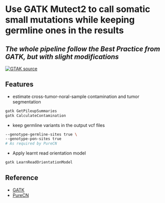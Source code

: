 # Use GATK Mutect2 to call somatic small mutations while keeping germline ones in the results
## _The whole pipeline follow the Best Practice from GATK, but with slight modifications_

[![GTAK source](https://drive.google.com/uc?id=1rDDE0v_F2YCeXfQnS00w0MY3cAGQvfho)](https://gatk.broadinstitute.org/hc/en-us/articles/360035894731-Somatic-short-variant-discovery-SNVs-Indels-)

## Features
- estimate cross-tumor-noral-sample contamination and tumor segmentation
```sh
gatk GetPileupSummaries
gatk CalculateContamination
```
- keep germline variants in the output vcf files
```sh
--genotype-germline-sites true \  
--genotype-pon-sites true 
# As required by PureCN
```
- Apply learnt read orientation model
```sh
gatk LearnReadOrientationModel
```

## Reference

- [GATK](https://gatk.broadinstitute.org/hc/en-us) 
- [PureCN](https://bioconductor.org/packages/release/bioc/vignettes/PureCN/inst/doc/Quick.html#5_Run_PureCN_with_third-party_segmentation)
